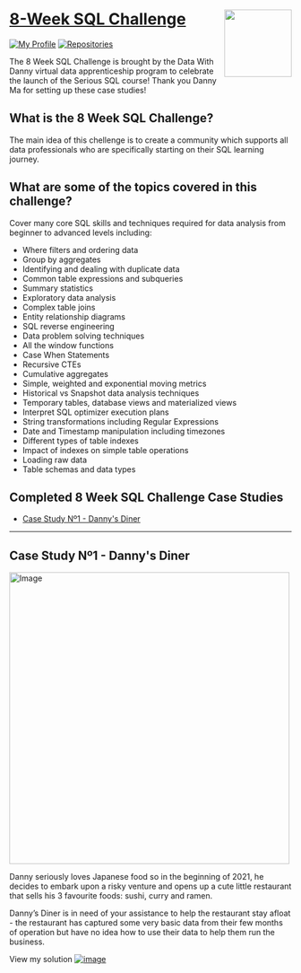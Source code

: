 # [8-Week SQL Challenge](https://8weeksqlchallenge.com) <img src="https://s3.amazonaws.com/thinkific-import/357412/n0nS0vA3RmOtzsH99jyf_Data_With_Danny_Round_Logo_png" align="right" width="120" />

[![My Profile](https://img.shields.io/badge/View-My_Profile-blue?logo=GitHub)](https://github.com/germangds)
[![Repositories](https://img.shields.io/badge/View-My_Repositories-red?logo=GitHub)](https://github.com/germangds?tab=repositories)

The 8 Week SQL Challenge is brought by the Data With Danny virtual data apprenticeship program to celebrate the launch of the Serious SQL course! Thank you Danny Ma for setting up these case studies!

## What is the 8 Week SQL Challenge?

The main idea of this chellenge is to create a community which supports all data professionals who are specifically starting on their SQL learning journey.

## What are some of the topics covered in this challenge?

Cover many core SQL skills and techniques required for data analysis from beginner to advanced levels including:

- Where filters and ordering data
- Group by aggregates
- Identifying and dealing with duplicate data
- Common table expressions and subqueries
- Summary statistics
- Exploratory data analysis
- Complex table joins
- Entity relationship diagrams
- SQL reverse engineering
- Data problem solving techniques
- All the window functions
- Case When Statements
- Recursive CTEs
- Cumulative aggregates
- Simple, weighted and exponential moving metrics
- Historical vs Snapshot data analysis techniques
- Temporary tables, database views and materialized views
- Interpret SQL optimizer execution plans
- String transformations including Regular Expressions
- Date and Timestamp manipulation including timezones
- Different types of table indexes
- Impact of indexes on simple table operations
- Loading raw data
- Table schemas and data types

## Completed 8 Week SQL Challenge Case Studies

- [Case Study Nº1 - Danny's Diner](#case-study-1-dannys-diner)

***

## Case Study Nº1 - Danny's Diner
<img src="https://user-images.githubusercontent.com/81607668/127727503-9d9e7a25-93cb-4f95-8bd0-20b87cb4b459.png" alt="Image" width="500" height="520">

Danny seriously loves Japanese food so in the beginning of 2021, he decides to embark upon a risky venture and opens up a cute little restaurant that sells his 3 favourite foods: sushi, curry and ramen.

Danny’s Diner is in need of your assistance to help the restaurant stay afloat - the restaurant has captured some very basic data from their few months of operation but have no idea how to use their data to help them run the business.

View my solution [![image](https://img.shields.io/badge/GitHub-100000?style=for-the-badge&logo=github&logoColor=white)](https://github.com/germangds/8_Week_SQL_Challenge_Danny_Ma/blob/main/Study%20N%C2%BA1%20-%20Danny's%20Diner/Danny's%20Diner%20ReadMe.md)